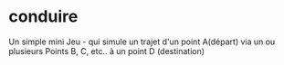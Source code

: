# conduire
Un simple mini Jeu - qui simule un trajet d'un point A(départ) via un ou plusieurs Points B, C, etc.. à un point D (destination)
